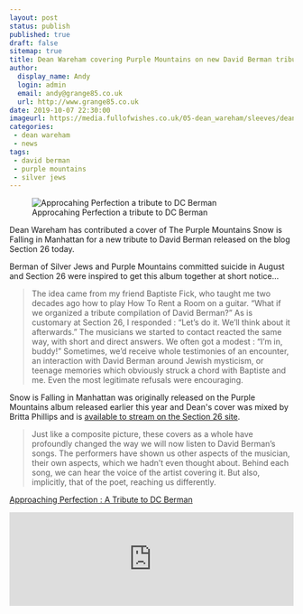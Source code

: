 ```yaml
---
layout: post
status: publish
published: true
draft: false
sitemap: true
title: Dean Wareham covering Purple Mountains on new David Berman tribute
author:
  display_name: Andy
  login: admin
  email: andy@grange85.co.uk
  url: http://www.grange85.co.uk
date: 2019-10-07 22:30:00
imageurl: https://media.fullofwishes.co.uk/05-dean_wareham/sleeves/dean-approaching-perfection.jpg
categories:
 - dean wareham
 - news
tags:
 - david berman
 - purple mountains
 - silver jews
---
```

<div class="col-md-6 pull-right">
<figure class="caption aligncenter"><img src="https://media.fullofwishes.co.uk/05-dean_wareham/sleeves/dean-approaching-perfection.jpg" alt="Approcahing Perfection a tribute to DC Berman" /><figcaption class="caption-text">Approcahing Perfection a tribute to DC Berman</figcaption></figure></div>
Dean Wareham has contributed a cover of The Purple Mountains Snow is Falling in Manhattan for a new tribute to David Berman released on the blog Section 26 today.

Berman of Silver Jews and Purple Mountains committed suicide in August and Section 26 were inspired to get this album together at short notice...

> The idea came from my friend Baptiste Fick, who taught me two decades ago how to play How To Rent a Room on a guitar. “What if we organized a tribute compilation of David Berman?” As is customary at Section 26, I responded : “Let’s do it. We’ll think about it afterwards.” The musicians we started to contact reacted the same way, with short and direct answers. We often got a modest : “I’m in, buddy!” Sometimes, we’d receive whole testimonies of an encounter, an interaction with David Berman around Jewish mysticism, or teenage memories which obviously struck a chord with Baptiste and me. Even the most legitimate refusals were encouraging.

Snow is Falling in Manhattan was originally released on the Purple Mountains album released earlier this year and Dean's cover was mixed by Britta Phillips and is [available to stream on the Section 26 site](http://section-26.fr/approaching-perfection-a-tribute-to-dc-berman/). 

> Just like a composite picture, these covers as a whole have profoundly changed the way we will now listen to David Berman’s songs. The performers have shown us other aspects of the musician, their own aspects, which we hadn’t even thought about. Behind each song, we can hear the voice of the artist covering it. But also, implicitly, that of the poet, reaching us differently.


[Approaching Perfection : A Tribute to DC Berman](http://section-26.fr/approaching-perfection-a-tribute-to-dc-berman/)

<iframe width="100%" height="166" scrolling="no" frameborder="no" allow="autoplay" src="https://w.soundcloud.com/player/?url=https%3A//api.soundcloud.com/tracks/685662880&color=%236c4673&auto_play=false&hide_related=false&show_comments=true&show_user=true&show_reposts=false&show_teaser=true"></iframe>

